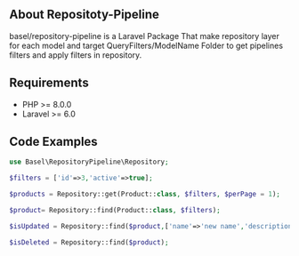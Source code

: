 ## About Repositoty-Pipeline

basel/repository-pipeline is a Laravel Package That make repository layer for each model and target QueryFilters/ModelName Folder to get pipelines filters and apply filters in repository.

## Requirements

- PHP >= 8.0.0
- Laravel >= 6.0

## Code Examples

```php
use Basel\RepositoryPipeline\Repository;

$filters = ['id'=>3,'active'=>true];

$products = Repository::get(Product::class, $filters, $perPage = 1);

$product= Repository::find(Product::class, $filters);

$isUpdated = Repository::find($product,['name'=>'new name','description'=>'new description']);

$isDeleted = Repository::find($product);
```